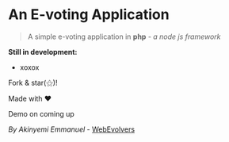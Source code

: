 # An E-voting Application

> A simple e-voting application in **php** - _*a node js framework*_

****Still in development:****

* xoxox

Fork & star(&#x269D;)!

Made with &#x2764;

Demo on coming up

*By Akinyemi Emmanuel* - [WebEvolvers](https://webevolvers.com)
